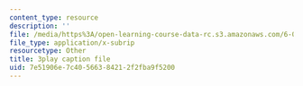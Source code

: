 ```yaml
---
content_type: resource
description: ''
file: /media/https%3A/open-learning-course-data-rc.s3.amazonaws.com/6-00-introduction-to-computer-science-and-programming-fall-2008/7e51906e7c40566384212f2fba9f5200_udnyuHzJsjM.vtt
file_type: application/x-subrip
resourcetype: Other
title: 3play caption file
uid: 7e51906e-7c40-5663-8421-2f2fba9f5200
---
```

